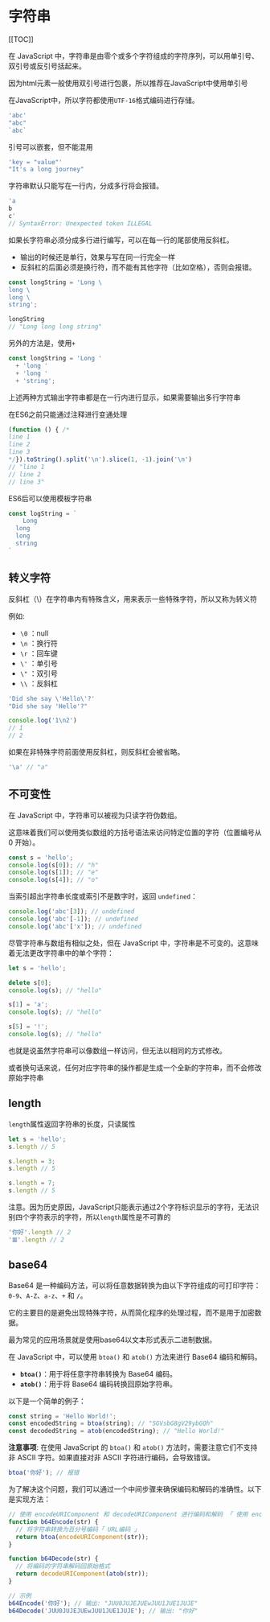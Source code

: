 # 字符串

[[TOC]]

在 JavaScript 中，字符串是由零个或多个字符组成的字符序列，可以用单引号、双引号或反引号括起来。

因为html元素一般使用双引号进行包裹，所以推荐在JavaScript中使用单引号

在JavaScript中，所以字符都使用`UTF-16`格式编码进行存储。

```javascript
'abc'
"abc"
`abc`
```



引号可以嵌套，但不能混用

```javascript
'key = "value"'
"It's a long journey"
```



字符串默认只能写在一行内，分成多行将会报错。

```js
'a
b
c'
// SyntaxError: Unexpected token ILLEGAL
```



如果长字符串必须分成多行进行编写，可以在每一行的尾部使用反斜杠。

+ 输出的时候还是单行，效果与写在同一行完全一样
+ 反斜杠的后面必须是换行符，而不能有其他字符（比如空格），否则会报错。

```js
const longString = 'Long \
long \
long \
string';

longString
// "Long long long string"
```



另外的方法是，使用`+`

```js
const longString = 'Long '
  + 'long '
  + 'long '
  + 'string';
```



上述两种方式输出字符串都是在一行内进行显示，如果需要输出多行字符串

在ES6之前只能通过注释进行变通处理

```js
(function () { /*
line 1
line 2
line 3
*/}).toString().split('\n').slice(1, -1).join('\n')
// "line 1
// line 2
// line 3"
```



ES6后可以使用模板字符串

```js
const logString = `
	Long
  long
  long
  string
`
```



## 转义字符

反斜杠（\）在字符串内有特殊含义，用来表示一些特殊字符，所以又称为转义符

例如:

- `\0` ：null
- `\n` ：换行符
- `\r` ：回车键
- `\'` ：单引号
- `\"` ：双引号
- `\\` ：反斜杠

```javascript
'Did she say \'Hello\'?'
"Did she say 'Hello'?"
```

```js
console.log('1\n2')
// 1
// 2
```



如果在非特殊字符前面使用反斜杠，则反斜杠会被省略。

```js
'\a' // "a"
```



## 不可变性

在 JavaScript 中，字符串可以被视为只读字符伪数组。



这意味着我们可以使用类似数组的方括号语法来访问特定位置的字符（位置编号从 0 开始）。

```javascript
const s = 'hello';
console.log(s[0]); // "h"
console.log(s[1]); // "e"
console.log(s[4]); // "o"
```



当索引超出字符串长度或索引不是数字时，返回 `undefined`：

```js
console.log('abc'[3]); // undefined
console.log('abc'[-1]); // undefined
console.log('abc'['x']); // undefined
```



尽管字符串与数组有相似之处，但在 JavaScript 中，字符串是不可变的。这意味着无法更改字符串中的单个字符：

```javascript
let s = 'hello';

delete s[0];
console.log(s); // "hello"

s[1] = 'a';
console.log(s); // "hello"

s[5] = '!';
console.log(s); // "hello"
```

也就是说虽然字符串可以像数组一样访问，但无法以相同的方式修改。

或者换句话来说，任何对应字符串的操作都是生成一个全新的字符串，而不会修改原始字符串



## length

`length`属性返回字符串的长度，只读属性

```js
let s = 'hello';
s.length // 5

s.length = 3;
s.length // 5

s.length = 7;
s.length // 5
```



注意。因为历史原因，JavaScript只能表示通过2个字符标识显示的字符，无法识别四个字符表示的字符，所以`length`属性是不可靠的

```js
'你好'.length // 2
'𝌆'.length // 2
```



## base64

Base64 是一种编码方法，可以将任意数据转换为由以下字符组成的可打印字符：`0-9`、`A-Z`、`a-z`、`+` 和 `/`。

它的主要目的是避免出现特殊字符，从而简化程序的处理过程，而不是用于加密数据。

最为常见的应用场景就是使用base64以文本形式表示二进制数据。



在 JavaScript 中，可以使用 `btoa()` 和 `atob()` 方法来进行 Base64 编码和解码。

- **`btoa()`**：用于将任意字符串转换为 Base64 编码。
- **`atob()`**：用于将 Base64 编码转换回原始字符串。

以下是一个简单的例子：

```javascript
const string = 'Hello World!';
const encodedString = btoa(string); // "SGVsbG8gV29ybGQh"
const decodedString = atob(encodedString); // "Hello World!"
```



**注意事项**: 在使用 JavaScript 的 `btoa()` 和 `atob()` 方法时，需要注意它们不支持非 ASCII 字符。如果直接对非 ASCII 字符进行编码，会导致错误。

```javascript
btoa('你好'); // 报错
```

为了解决这个问题，我们可以通过一个中间步骤来确保编码和解码的准确性。以下是实现方法：

```javascript
// 使用 encodeURIComponent 和 decodeURIComponent 进行编码和解码 「 使用 encodeURI 和 decodeURI 也是一样的 」
function b64Encode(str) {
  // 将字符串转换为百分号编码「 URL编码 」
  return btoa(encodeURIComponent(str));
} 

function b64Decode(str) {
  // 将编码的字符串解码回原始格式
  return decodeURIComponent(atob(str));
}

// 示例
b64Encode('你好'); // 输出: "JUU0JUJEJUEwJUU1JUE1JUJE"
b64Decode('JUU0JUJEJUEwJUU1JUE1JUJE'); // 输出: "你好"
```